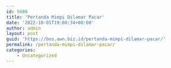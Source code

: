 ```yaml
---
id: 5686
title: 'Pertanda Mimpi Dilamar Pacar'
date: '2022-10-01T19:00:34+00:00'
author: admin
layout: post
guid: 'https://bos.awn.biz.id/pertanda-mimpi-dilamar-pacar/'
permalink: /pertanda-mimpi-dilamar-pacar/
categories:
    - Uncategorized
---
```


